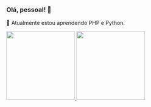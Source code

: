 ### Olá, pessoal! 👋

🌱 Atualmente estou aprendendo PHP e Python. 

<div>
<a href="https://github.com/dekomonte">
<img loading="lazy" height="180em" src="https://github-readme-stats.vercel.app/api/top-langs/?username=dekomonte&layout=compact&langs_count=7&theme=dark"/>
<img loading="lazy" height="180em" src="https://github-readme-stats.vercel.app/api?username=dekomonte&show_icons=true&theme=dark&include_all_commits=true&count_private=true"/>
</div>
  
<!--
**dekomonte/dekomonte** is a ✨ _special_ ✨ repository because its `README.md` (this file) appears on your GitHub profile.

Here are some ideas to get you started:

- 🔭 I’m currently working on ...
- 🌱 I’m currently learning ...
- 👯 I’m looking to collaborate on ...
- 🤔 I’m looking for help with ...
- 💬 Ask me about ...
- 📫 How to reach me: ...
- 😄 Pronouns: ...
- ⚡ Fun fact: ...
-->
